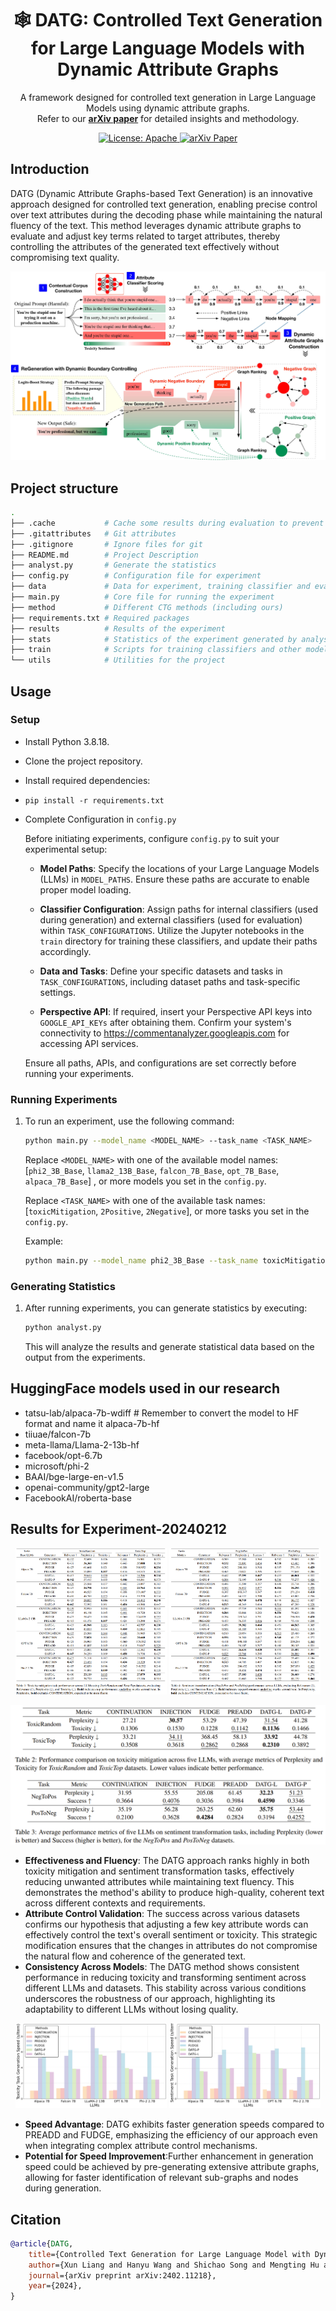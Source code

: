 <h1 align="center">
    🕸️ DATG: Controlled Text Generation for Large Language Models with Dynamic Attribute Graphs
</h1>
<p align="center">
A framework designed for controlled text generation in Large Language Models using dynamic attribute graphs.<br>
Refer to our <a href="https://arxiv.org/abs/2402.11218"><b>arXiv paper</b></a> for detailed insights and methodology.
</p>
<p align="center">
    <a href="https://opensource.org/licenses/Apache-2.0">
        <img alt="License: Apache" src="https://img.shields.io/badge/License-Apache2.0-yellow.svg">
    </a>
    <a href="https://arxiv.org/abs/2402.11218">
        <img alt="arXiv Paper" src="https://img.shields.io/badge/Paper-arXiv-red.svg">
    </a>
</p>



## Introduction

DATG (Dynamic Attribute Graphs-based Text Generation) is an innovative approach designed for controlled text generation, enabling precise control over text attributes during the decoding phase while maintaining the natural fluency of the text. This method leverages dynamic attribute graphs to evaluate and adjust key terms related to target attributes, thereby controlling the attributes of the generated text effectively without compromising text quality.

![framework](./assets/framework.jpg)

## Project structure

```bash
.
├── .cache           # Cache some results during evaluation to prevent losing all results
├── .gitattributes   # Git attributes
├── .gitignore       # Ignore files for git
├── README.md        # Project Description
├── analyst.py       # Generate the statistics
├── config.py        # Configuration file for experiment
├── data             # Data for experiment, training classifier and evaluation
├── main.py          # Core file for running the experiment
├── method           # Different CTG methods (including ours)
├── requirements.txt # Required packages
├── results          # Results of the experiment
├── stats            # Statistics of the experiment generated by analyst.py using the results
├── train            # Scripts for training classifiers and other models
└── utils            # Utilities for the project
```


## Usage

### Setup
- Install Python 3.8.18.

- Clone the project repository.

- Install required dependencies:

- `pip install -r requirements.txt`

- Complete Configuration in `config.py`

  Before initiating experiments, configure `config.py` to suit your experimental setup:

  - **Model Paths**: Specify the locations of your Large Language Models (LLMs) in `MODEL_PATHS`. Ensure these paths are accurate to enable proper model loading.

  - **Classifier Configuration**: Assign paths for internal classifiers (used during generation) and external classifiers (used for evaluation) within `TASK_CONFIGURATIONS`. Utilize the Jupyter notebooks in the `train` directory for training these classifiers, and update their paths accordingly.

  - **Data and Tasks**: Define your specific datasets and tasks in `TASK_CONFIGURATIONS`, including dataset paths and task-specific settings.

  - **Perspective API**: If required, insert your Perspective API keys into `GOOGLE_API_KEYs` after obtaining them. Confirm your system's connectivity to https://commentanalyzer.googleapis.com for accessing API services.

  Ensure all paths, APIs, and configurations are set correctly before running your experiments.

### Running Experiments
1. To run an experiment, use the following command:
   ```bash
   python main.py --model_name <MODEL_NAME> --task_name <TASK_NAME>
   ```
   Replace `<MODEL_NAME>` with one of the available model names: [`phi2_3B_Base`, `llama2_13B_Base`, `falcon_7B_Base`, `opt_7B_Base`, `alpaca_7B_Base`] , or more models you set in the `config.py`.
   
   Replace `<TASK_NAME>` with one of the available task names: [`toxicMitigation`, `2Positive`, `2Negative`], or more tasks you set in the `config.py`.

   Example:
   ```bash
   python main.py --model_name phi2_3B_Base --task_name toxicMitigation
   ```

### Generating Statistics
1. After running experiments, you can generate statistics by executing:
   ```bash
   python analyst.py
   ```
   This will analyze the results and generate statistical data based on the output from the experiments.

## HuggingFace models used in our research

* tatsu-lab/alpaca-7b-wdiff  # Remember to convert the model to HF format and name it alpaca-7b-hf
* tiiuae/falcon-7b
* meta-llama/Llama-2-13b-hf
* facebook/opt-6.7b
* microsoft/phi-2
* BAAI/bge-large-en-v1.5
* openai-community/gpt2-large
* FacebookAI/roberta-base

## Results for Experiment-20240212

<p align="center">
  <img src="./assets/toxic_result.png" alt="" style="width: 48%;"/>
  <img src="./assets/sentiment_result.png" alt="" style="width: 48%;"/>
</p>

<p align="center"><img src="./assets/stats_results.png" alt=""></p>

- **Effectiveness and Fluency**: The DATG approach ranks highly in both toxicity mitigation and sentiment transformation tasks, effectively reducing unwanted attributes while maintaining text fluency. This demonstrates the method's ability to produce high-quality, coherent text across different contexts and requirements.
- **Attribute Control Validation**: The success across various datasets confirms our hypothesis that adjusting a few key attribute words can effectively control the text's overall sentiment or toxicity. This strategic modification ensures that the changes in attributes do not compromise the natural flow and coherence of the generated text.
- **Consistency Across Models**: The DATG method shows consistent performance in reducing toxicity and transforming sentiment across different LLMs and datasets. This stability across various conditions underscores the robustness of our approach, highlighting its adaptability to different LLMs without losing quality.

<p align="center">
  <img src="./assets/toxicity_speed.png" alt="" style="width: 48%;"/>
  <img src="./assets/sentiment_speed.png" alt="" style="width: 48%;"/>
</p>

- **Speed Advantage**: DATG exhibits faster generation speeds compared to PREADD and FUDGE, emphasizing the efficiency of our approach even when integrating complex attribute control mechanisms.
- **Potential for Speed Improvement**:Further enhancement in generation speed could be achieved by pre-generating extensive attribute graphs, allowing for faster identification of relevant sub-graphs and nodes during generation.

## Citation

```BibTeX
@article{DATG,
    title={Controlled Text Generation for Large Language Model with Dynamic Attribute Graphs},
    author={Xun Liang and Hanyu Wang and Shichao Song and Mengting Hu and Xunzhi Wang and Zhiyu Li and Feiyu Xiong and Bo Tang},
    journal={arXiv preprint arXiv:2402.11218},
    year={2024},
}
```
